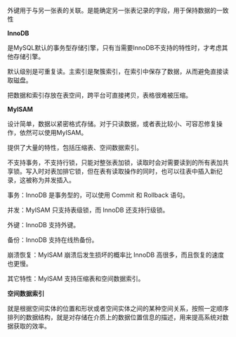 外键用于与另一张表的关联。是能确定另一张表记录的字段，用于保持数据的一致性

**InnoDB**

是MySQL默认的事务型存储引擎，只有当需要InnoDB不支持的特性时，才考虑其他存储引擎。

默认级别是可重复读。主索引是聚簇索引，在索引中保存了数据，从而避免直接读取磁盘。

把数据和索引存放在表空间，跨平台可直接拷贝，表格很难被压缩。

**MyISAM**

设计简单，数据以紧密格式存储。对于只读数据，或者表比较小、可容忍修复操作，依然可以使用MyISAM。

提供了大量的特性，包括压缩表、空间数据索引。

不支持事务，不支持行锁，只能对整张表加锁，读取时会对需要读到的所有表加共享锁。写入时对表加排它锁，但在表有读取操作的同时，也可以往表中插入新纪录，这被称为并发插入。

事务：InnoDB 是事务型的，可以使用 Commit 和 Rollback 语句。

并发：MyISAM 只支持表级锁，而 InnoDB 还支持行级锁。

外键：InnoDB 支持外键。

备份：InnoDB 支持在线热备份。

崩溃恢复：MyISAM 崩溃后发生损坏的概率比 InnoDB 高很多，而且恢复的速度也更慢。

其它特性：MyISAM 支持压缩表和空间数据索引。

**空间数据索引**

就是根据空间实体的位置和形状或者空间实体之间的某种空间关系，按照一定顺序排列的数据结构，就是对存储在介质上的数据位置信息的描述，用来提高系统对数据获取的效率。
